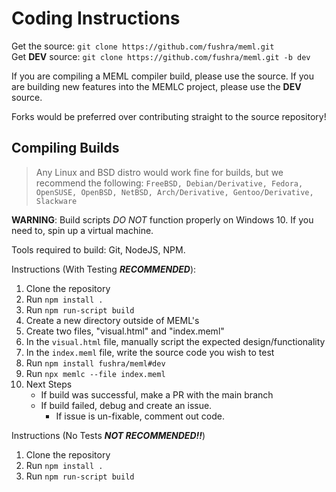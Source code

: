 # Coding Instructions

Get the source: `git clone https://github.com/fushra/meml.git` \
Get **DEV** source: `git clone https://github.com/fushra/meml.git -b dev`

If you are compiling a MEML compiler build, please use the source. If you are building new features into the MEMLC project, please use the **DEV** source.

Forks would be preferred over contributing straight to the source repository!

## Compiling Builds

> Any Linux and BSD distro would work fine for builds, but we recommend the following: `FreeBSD, Debian/Derivative, Fedora, OpenSUSE, OpenBSD, NetBSD, Arch/Derivative, Gentoo/Derivative, Slackware`

**WARNING**: Build scripts _DO NOT_ function properly on Windows 10. If you need to, spin up a virtual machine.

Tools required to build: Git, NodeJS, NPM.

Instructions (With Testing **_RECOMMENDED_**):

1. Clone the repository
1. Run `npm install .`
1. Run `npm run-script build`
1. Create a new directory outside of MEML's
1. Create two files, "visual.html" and "index.meml"
1. In the `visual.html` file, manually script the expected design/functionality
1. In the `index.meml` file, write the source code you wish to test
1. Run `npm install fushra/meml#dev`
1. Run `npx memlc --file index.meml`
1. Next Steps
   - If build was successful, make a PR with the main branch
   - If build failed, debug and create an issue.
     - If issue is un-fixable, comment out code.

Instructions (No Tests **_NOT RECOMMENDED!!_**)

1. Clone the repository
1. Run `npm install .`
1. Run `npm run-script build`
